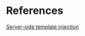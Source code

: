 # References
[Server-side template injection](https://portswigger.net/web-security/server-side-template-injection)